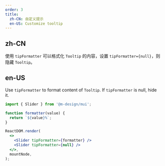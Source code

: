 ```yaml
---
order: 3
title:
  zh-CN: 自定义提示
  en-US: Customize tooltip
---
```


## zh-CN

使用 `tipFormatter` 可以格式化 `Tooltip` 的内容，设置 `tipFormatter={null}`，则隐藏 `Tooltip`。

## en-US

Use `tipFormatter` to format content of `Tooltip`. If `tipFormatter` is null, hide it.

```jsx
import { Slider } from '@m-design/mui';

function formatter(value) {
  return `${value}%`;
}

ReactDOM.render(
  <>
    <Slider tipFormatter={formatter} />
    <Slider tipFormatter={null} />
  </>,
  mountNode,
);
```
